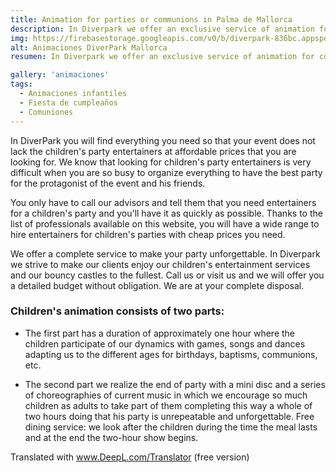 ```yaml
---
title: Animation for parties or communions in Palma de Mallorca
description: In Diverpark we offer an exclusive service of animation for communions and birthdays in Palma de Mallorca.
img: https://firebasestorage.googleapis.com/v0/b/diverpark-836bc.appspot.com/o/toro-mecanico%2Ftoro-mecanico5.jpg?alt=media&token=c469bfb4-ed1b-47f3-83b0-a087baf3aa42
alt: Animaciones DiverPark Mallorca
resumen: In Diverpark we offer an exclusive service of animation for communions and birthdays in Palma de Mallorca. We offer you a complete service to make your party unforgettable. At Diverpark we strive to make our clients enjoy our children's entertainment services and our bouncy castles to the fullest. Call us or visit us and we will offer you a detailed budget without obligation. We are at your complete disposal.

gallery: 'animaciones'
tags: 
  - Animaciones infantiles
  - Fiesta de cumpleaños
  - Comuniones
---
```

In DiverPark you will find everything you need so that your event does not lack the children's party entertainers at affordable prices that you are looking for. We know that looking for children's party entertainers is very difficult when you are so busy to organize everything to have the best party for the protagonist of the event and his friends.

You only have to call our advisors and tell them that you need entertainers for a children's party and you'll have it as quickly as possible. Thanks to the list of professionals available on this website, you will have a wide range to hire entertainers for children's parties with cheap prices you need. 

We offer a complete service to make your party unforgettable. In Diverpark we strive to make our clients enjoy our children's entertainment services and our bouncy castles to the fullest. Call us or visit us and we will offer you a detailed budget without obligation. We are at your complete disposal.

### Children's animation consists of two parts:

* The first part has a duration of approximately one hour where the children participate of our dynamics with games, songs and dances adapting us to the different ages for birthdays, baptisms, communions, etc.

* The second part we realize the end of party with a mini disc and a series of choreographies of current music in which we encourage so much children as adults to take part of them completing this way a whole of two hours doing that his party is unrepeatable and unforgettable.
Free dining service: we look after the children during the time the meal lasts and at the end the two-hour show begins.

Translated with www.DeepL.com/Translator (free version)